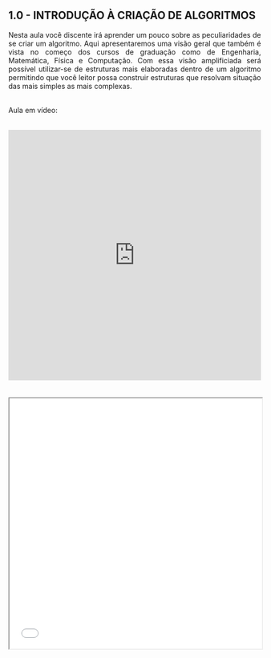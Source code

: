 <h2>1.0 - INTRODUÇÃO À CRIAÇÃO DE ALGORITMOS</h2>

<p align="justify">Nesta aula você discente irá aprender um pouco sobre as peculiaridades de se criar um algoritmo. Aqui apresentaremos uma visão geral que também é vista no começo dos cursos de graduação como de Engenharia, Matemática, Física e Computação. Com essa visão amplificiada será possível utilizar-se de estruturas mais elaboradas dentro de um algoritmo permitindo que você leitor possa construir estruturas que resolvam situação das mais simples as mais complexas.<br>

<br>

Aula em vídeo:<br>

<br>

<center><iframe width="100%" height="500px" src="https://www.youtube.com/embed/ydczMo1z8Rg" title="YouTube video player" frameborder="0" allow="accelerometer; autoplay; clipboard-write; encrypted-media; gyroscope; picture-in-picture" allowfullscreen></iframe></center> <br>

<br>

<center><iframe src="Aulas/Parte 1/Aulas/10/W M Pereira Junior e M N Rabelo_Apt - Aula Introdução à criação de algoritmos_r00_040321.pdf" width="100%" height="500px"></iframe></center>

</p>


